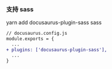 
### 支持 sass
yarn add docusaurus-plugin-sass sass
```diff
// docusaurus.config.js
module.exports = {
  ...
+ plugins: ['docusaurus-plugin-sass'],
  ...
}
```
